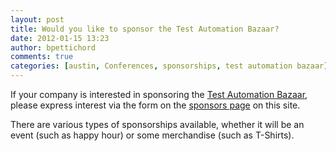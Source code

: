 ```yaml
---
layout: post
title: Would you like to sponsor the Test Automation Bazaar?
date: 2012-01-15 13:23
author: bpettichord
comments: true
categories: [austin, Conferences, sponsorships, test automation bazaar]
---
```

If your company is interested in sponsoring the <a title="Test Automation Bazaar!" href="http://watir.com/test-automation-bazaar/">Test Automation Bazaar</a>, please express interest via the form on the <a title="Sponsors" href="http://watir.com/test-automation-bazaar/sponsors/">sponsors page</a> on this site.
<!--more-->

There are various types of sponsorships available, whether it will be an event (such as happy hour) or some merchandise (such as T-Shirts).
